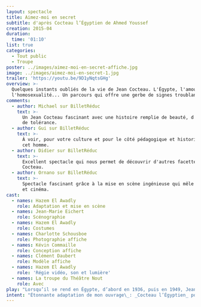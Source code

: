 ```yaml
---
layout: spectacle
title: Aimez-moi en secret
subtitle: d'après Cocteau l’Égyptien de Ahmed Youssef
creation: 2015-04
duration:
  time: '01:10'
list: true
categories:
  - Tout public
  - Troupe
poster: ../images/aimez-moi-en-secret-affiche.jpg
image: ../images/aimez-moi-en-secret-1.jpg
trailer: 'https://youtu.be/9D1yNqtsGHg'
overview: >-
  Quelques instants oubliés de la vie de Jean Cocteau. L'Égypte, l'amour,
  l'homosexualité... Un parcours qui offre une gerbe de signes troublants.
comments:
  - author: Michael sur BilletRéduc
    text: >-
      Un Jean Cocteau fascinant avec une histoire remplie de beauté, d'amour et
      de tolérance.
  - author: Gui sur BilletRéduc
    text: >-
      À voir, pour votre culture et pour le côté pédagogique et historique de
      cet homme.
  - author: Didier sur BilletRéduc
    text: >-
      Excellent spectacle qui nous permet de découvrir d'autres facettes de Jean
      Cocteau.
  - author: Ornano sur BilletRéduc
    text: >-
      Spectacle fascinant grâce à la mise en scène ingénieuse qui mêle théâtre
      et cinéma.
cast:
  - names: Hazem El Awadly
    role: Adaptation et mise en scène
  - names: Jean-Marie Eichert
    role: Scénographie
  - names: Hazem El Awadly
    role: Costumes
  - names: Charlotte Schousboe
    role: Photographie affiche
  - names: Kévin Commaille
    role: Conception affiche
  - names: Clément Daubert
    role: Modèle affiche
  - names: Hazem El Awadly
    role: 'Régie vidéo, son et lumière'
  - names: La troupe du Théâtre Nout
    role: Avec
play: "Lorsqu’il se rend en Égypte, d’abord en 1936, puis en 1949, Jean Cocteau n’a qu’un but\_: traverser le miroir de l’Orient et les siècles à la recherche de Schéhérazade, le mythique personnage littéraire des contes des Mille et une nuits.\n\nDéjà, l’Orient avait allumé le génie du poète de mille feux. La mythologie de Cocteau se nourrit abondamment de la légende du Sphinx et du culte de la mort. Cependant la culture Orientale pousse également l’auteur du Livre Blanc à s’interroger sur sa sexualité, jusqu’alors malmenée par la Femme occidentale…\n\nAyant franchi la Méditerranée, le créateur de La Belle et la Bête va alors nouer de troublantes amitiés avec un ténor algérois, un éphèbe kabyle et un prince égyptien.\n\nMa rencontre avec l’auteur de Cocteau l’Égyptien m’a permis de mettre la lumière sur quelques instants oubliés de la vie de Jean Cocteau. L’Égypte, l’amour, l’homosexualité... Un parcours qui offre une gerbe de signes troublants."
intent: "Étonnante adaptation de mon ouvrage\_: _Cocteau l’Égyptien_ pour une pièce de théâtre qui porte le nom, combien mystérieux, d'_Aimez-moi en secret_ par le plus alexandrin des metteurs en scène français\_: Hazem El Awadly.\n\nSi j’avais traité dans \_mon _Cocteau l’Égyptien_ l’enchevêtrement des démons homosexuels de l’auteur des _Enfants terribles_ à travers ses multiples miroirs orientaux, la mise en scène de Hazem El Awadly, elle, fait de tant de miroirs, une navette spatiale dans laquelle les spectateurs se trouvent en voyage haut en couleurs dans le monde oriental\_de Jean Cocteau.\n\nAinsi, on débarque au Caire après deux escales à Alger et à Alexandrie, pour nous trouver face aux amours masculines de Cocteau mais aussi en présence de la poésie, de la musique, notamment des chants d’Oum Kalthoum et des extraits cinématographiques des films égyptiens de l’Âge d’Or des années quarante et cinquante.\n\nOn ne peut que rendre hommage au metteur en scène et aux acteurs du Théâtre Nout dont les décors féeriques constituent une porte royale nécessaire avant d’accéder aux secrets de la tentation orientale de Jean Cocteau.\n\n**Ahmed Youssef**\n\n\n\nCe spectacle part d’un manque à combler dans mon travail avec Cocteau. Tout mon travail sur _Le livre blanc_ me pousse en effet à aller dans cette route vers l’homosexualité, la liberté de l’homme, la liberté d’expression, le droit de vivre sans tabou. Ce texte me revenait régulièrement à l’esprit depuis que je l’ai découvert il y a dix ans. Après plusieurs tentatives de le sortir qui se sont révélées infructueuses, les comédiens présents aujourd’hui et leurs facultés m’ont finalement permis de le monter. Je peux dire avec certitude que ce spectacle vient du cœur et que c’est un cri qui ne demandait qu’à sortir.\n\nMes racines égyptiennes jouent évidemment un grand rôle dans le choix de cette œuvre et sa mise en scène. On les retrouve dans le travail fait sur le cinéma égyptien, un des cinémas les plus anciens du monde. C’est un trait d’union que j’essaye de faire entre la culture française et ma culture égyptienne.\n\nL’intégration de la vidéo dans le théâtre est une envie de longue date. J’avais déjà effectué une première approche de cette recherche dans _Le fantôme de Marseille_, autre pièce de Cocteau, bien que la vidéo n’y serve que de décor. Je souhaitais vraiment intégrer la vidéo au spectacle, que les acteurs puissent s’en servir et la servir. Je ne sais pas si on peut appeler cela un spectacle théâtral, un reportage ou une expérience cinématographique.\n\nLe spectateur doit avoir l’impression de voir un film complet avec un générique au début et à la fin. Le noir et blanc des vidéos a été transporté dans la scénographie et les costumes. Le noir et blanc est souligné par des points rouges qui apparaissent par instants. Ces idées sont apparentes également dans l’affiche qui est aussi basée sur le secret, le non-dit. La photographe Charlotte Schousboe a d’ailleurs été d’une très grande aide à ce sujet.\n\nJe n’ai bien évidemment pas pu mettre en scène tout le livre. Pas par manque d’intérêt mais par choix pour conserver ma ligne directrice et contribuer à la force de la pièce. Cela permet également d’en faire un spectacle facile, léger, dans un format court, que j’aimerais voir voyager dans beaucoup de lieux différents. \n\nJe ne peux bien sûr pas oublier le soutien de l’auteur, Ahmed Youssef, qui m’a lui-même fortement encouragé à le mettre en scène.\n\n**Hazem El Awadly**"
---
```

